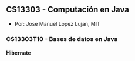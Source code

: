 ## CS13303 - Computación en Java
- Por: Jose Manuel Lopez Lujan, MIT

### CS13303T10 - Bases de datos en Java

#### Hibernate


